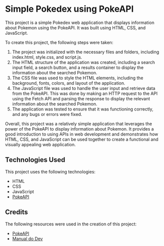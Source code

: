 # Simple Pokedex using PokeAPI

This project is a simple Pokedex web application that displays information about Pokemon using the PokeAPI. It was built using HTML, CSS, and JavaScript.

To create this project, the following steps were taken:

1. The project was initialized with the necessary files and folders, including index.html, style.css, and script.js.
2. The HTML structure of the application was created, including a search input field, a search button, and a results container to display the information about the searched Pokemon.
3. The CSS file was used to style the HTML elements, including the background, fonts, colors, and layout of the application.
4. The JavaScript file was used to handle the user input and retrieve data from the PokeAPI. This was done by making an HTTP request to the API using the Fetch API and parsing the response to display the relevant information about the searched Pokemon.
5. The application was tested to ensure that it was functioning correctly, and any bugs or errors were fixed.

Overall, this project was a relatively simple application that leverages the power of the PokeAPI to display information about Pokemon. It provides a good introduction to using APIs in web development and demonstrates how HTML, CSS, and JavaScript can be used together to create a functional and visually appealing web application.

## Technologies Used

This project uses the following technologies:

- HTML
- CSS
- JavaScript
- [PokeAPI](https://pokeapi.co/)

## Credits

The following resources were used in the creation of this project:

- [PokeAPI](https://pokeapi.co/)
- [Manual do Dev](https://www.youtube.com/watch?v=SjtdH3dWLa8)
